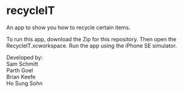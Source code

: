 # recycleIT
An app to show you how to recycle certain items.

To run this app, download the Zip for this repository. Then open the RecycleIT.xcworkspace. Run the app using the iPhone SE simulator. 

Developed by:\
Sam Schmitt\
Parth Goel\
Brian Keefe\
Ho Sung Sohn
